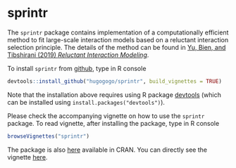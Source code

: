 # sprintr

The `sprintr` package contains implementation of a computationally efficient method to fit large-scale interaction models based on a reluctant interaction selection principle.
The details of the method can be found in 
[Yu, Bien, and Tibshirani (2019) *Reluctant Interaction Modeling*](https://arxiv.org/abs/1907.08414).

To install `sprintr` from [github](http://github.com), type in R console
```R
devtools::install_github("hugogogo/sprintr", build_vignettes = TRUE)
```
Note that the installation above requires using R package [devtools](https://CRAN.R-project.org/package=devtools)
(which can be installed using `install.packages("devtools")`).

Please check the accompanying vignette on how to use the `sprintr` package. To read vignette, after installing the package, type in R console
```R
browseVignettes("sprintr")
```

The package is also [here](https://CRAN.R-project.org/package=sprintr) available in CRAN.
You can directly see the vignette [here](https://cran.r-project.org/web/packages/sprintr/vignettes/sprintr-vignette.html).
